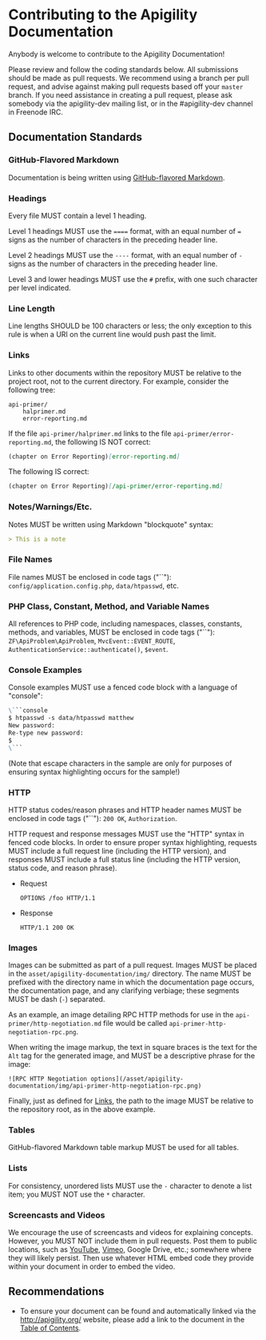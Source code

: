 Contributing to the Apigility Documentation
===========================================

Anybody is welcome to contribute to the Apigility Documentation!

Please review and follow the coding standards below. All submissions should be made as pull
requests. We recommend using a branch per pull request, and advise against making pull requests
based off your `master` branch. If you need assistance in creating a pull request, please ask
somebody via the apigility-dev mailing list, or in the #apigility-dev channel in Freenode IRC.

Documentation Standards
-----------------------

### GitHub-Flavored Markdown

Documentation is being written using [GitHub-flavored
Markdown](https://help.github.com/articles/github-flavored-markdown).

### Headings

Every file MUST contain a level 1 heading.

Level 1 headings MUST use the `====` format, with an equal number of `=` signs as the number of
characters in the preceding header line.

Level 2 headings MUST use the `----` format, with an equal number of `-` signs as the number of
characters in the preceding header line.

Level 3 and lower headings MUST use the `#` prefix, with one such character per level indicated.

### Line Length

Line lengths SHOULD be 100 characters or less; the only exception to this rule is when a URI on
the current line would push past the limit.

### Links

Links to other documents within the repository MUST be relative to the project root, not to the
current directory. For example, consider the following tree:

```
api-primer/
    halprimer.md
    error-reporting.md
```

If the file `api-primer/halprimer.md` links to the file `api-primer/error-reporting.md`, the
following IS NOT correct:

```Markdown
(chapter on Error Reporting)[error-reporting.md]
```

The following IS correct:

```Markdown
(chapter on Error Reporting)[/api-primer/error-reporting.md]
```

### Notes/Warnings/Etc.

Notes MUST be written using Markdown "blockquote" syntax:

```Markdown
> This is a note
```

### File Names

File names MUST be enclosed in code tags ("\`\`"): `config/application.config.php`, `data/htpasswd`,
etc.

### PHP Class, Constant, Method, and Variable Names

All references to PHP code, including namespaces, classes, constants, methods, and variables, MUST
be enclosed in code tags ("\`\`"): `ZF\ApiProblem\ApiProblem`, `MvcEvent::EVENT_ROUTE`,
`AuthenticationService::authenticate()`, `$event`.

### Console Examples

Console examples MUST use a fenced code block with a language of "console":

```Markdown
\```console
$ htpasswd -s data/htpasswd matthew
New password:
Re-type new password:
$ 
\```
```

(Note that escape characters in the sample are only for purposes of ensuring syntax highlighting
occurs for the sample!)

### HTTP

HTTP status codes/reason phrases and HTTP header names MUST be enclosed in code tags
("\`\`"): `200 OK`, `Authorization`.

HTTP request and response messages MUST use the "HTTP" syntax in fenced code blocks. In order to
ensure proper syntax highlighting, requests MUST include a full request line (including the HTTP
version), and responses MUST include a full status line (including the HTTP version, status code,
and reason phrase).

- Request

  ```HTTP
  OPTIONS /foo HTTP/1.1
  ```

- Response

  ```HTTP
  HTTP/1.1 200 OK
  ```

### Images

Images can be submitted as part of a pull request. Images MUST be placed in the
`asset/apigility-documentation/img/` directory. The name MUST be prefixed with the directory name
in which the documentation page occurs, the documentation page, and any clarifying verbiage; these
segments MUST be dash (`-`) separated.

As an example, an image detailing RPC HTTP methods for use in the `api-primer/http-negotiation.md`
file would be called `api-primer-http-negotiation-rpc.png`.

When writing the image markup, the text in square braces is the text for the `Alt` tag for the
generated image, and MUST be a descriptive phrase for the image:

```
![RPC HTTP Negotiation options](/asset/apigility-documentation/img/api-primer-http-negotiation-rpc.png)
```

Finally, just as defined for [Links](#links), the path to the image MUST be relative to the
repository root, as in the above example.

### Tables

GitHub-flavored Markdown table markup MUST be used for all tables.

### Lists

For consistency, unordered lists MUST use the `-` character to denote a list item; you MUST NOT use
the `*` character.

### Screencasts and Videos

We encourage the use of screencasts and videos for explaining concepts. However, you MUST NOT 
include them in pull requests. Post them to public locations, such as [YouTube](http://youtube.com),
[Vimeo](http://vimeo.com), Google Drive, etc.; somewhere where they will likely persist. Then use
whatever HTML embed code they provide within your document in order to embed the video.

Recommendations
---------------

- To ensure your document can be found and automatically linked via the http://apigility.org/
  website, please add a link to the document in the [Table of Contents](TOC.md).
